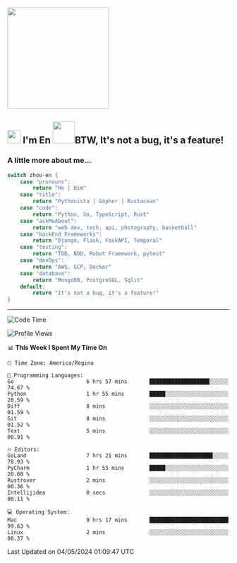 <img align='center' src="https://media.giphy.com/media/GP1TJJSV4Ys1r64q2A/giphy.gif" width="230">

<h2><img src="https://emojis.slackmojis.com/emojis/images/1531849430/4246/blob-sunglasses.gif?1531849430" width="30"/> I'm En <img src="https://media.giphy.com/media/12oufCB0MyZ1Go/giphy.gif" width="50">BTW, It's not a bug, it's a feature!</h2>


<!-- <img align='right' src="https://media.giphy.com/media/M9gbBd9nbDrOTu1Mqx/giphy.gif" width="230"> -->


### A little more about me... 
<!--
```javascript
const zhou-en = {
    pronouns: "He" | "Him",
    title: "Pythonista" | "Gopher" | "Rustacean",
    code: ["Python", "Go", "Rust", "TypeScript"],
    askMeAbout: ["web dev", "tech", "app dev", "photography"],
    technologies: {
        backEnd: {
            python: ["Django", "Flask", "FaskAPI"],
            go: []
        },
        scraping: ["selenium", "scrapy", "spider"],
        testing: ["Robot Framework"],
        devOps: ["AWS", "Docker", "GCP", "Nginx"],
        databases: ["mongo", "postgresql", "sqlite"],
        misc: ["Firebase", "Heroku"]
    },
    architecture: ["Event Driven Architecture", "Microservices"],
    currentFocus: ["Temporal", "Rust"],
    funFact: "It's not a bug, it's a feature!"
};
```
  -->

```go
switch zhou-en {
    case "pronouns":
        return "He | Him"
    case "title":
        return "Pythonista | Gopher | Rustacean"
    case "code":
        return "Python, Go, TypeScript, Rust"
    case "askMeAbout":
        return "web dev, tech, api, photography, basketball"
    case "backEnd Frameworks":
        return "Django, Flask, FaskAPI, Temporal"
    case "testing":
        return "TDD, BDD, Robot Framework, pytest"
    case "devOps":
        return "AWS, GCP, Docker"
    case "database":
        return "MongoDB, PostgreSQL, Sqlit"
    default:
        return "It's not a bug, it's a feature!"
}
```




---
<!--START_SECTION:waka-->
![Code Time](http://img.shields.io/badge/Code%20Time-1%2C383%20hrs%2019%20mins-blue)

![Profile Views](http://img.shields.io/badge/Profile%20Views-0-blue)

📊 **This Week I Spent My Time On** 

```text
🕑︎ Time Zone: America/Regina

💬 Programming Languages: 
Go                       6 hrs 57 mins       ███████████████████░░░░░░   74.67 % 
Python                   1 hr 55 mins        █████░░░░░░░░░░░░░░░░░░░░   20.59 % 
Diff                     8 mins              ░░░░░░░░░░░░░░░░░░░░░░░░░   01.59 % 
Git                      8 mins              ░░░░░░░░░░░░░░░░░░░░░░░░░   01.52 % 
Text                     5 mins              ░░░░░░░░░░░░░░░░░░░░░░░░░   00.91 % 

🔥 Editors: 
GoLand                   7 hrs 21 mins       ████████████████████░░░░░   78.93 % 
PyCharm                  1 hr 55 mins        █████░░░░░░░░░░░░░░░░░░░░   20.60 % 
Rustrover                2 mins              ░░░░░░░░░░░░░░░░░░░░░░░░░   00.36 % 
Intellijidea             0 secs              ░░░░░░░░░░░░░░░░░░░░░░░░░   00.11 % 

💻 Operating System: 
Mac                      9 hrs 17 mins       █████████████████████████   99.63 % 
Linux                    2 mins              ░░░░░░░░░░░░░░░░░░░░░░░░░   00.37 % 
```


 Last Updated on 04/05/2024 01:09:47 UTC
<!--END_SECTION:waka-->
